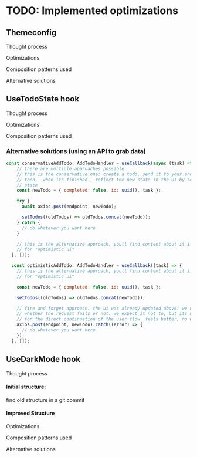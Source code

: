 # TODO: Implemented optimizations

## Themeconfig

Thought process

Optimizations

Composition patterns used

Alternative solutions

## UseTodoState hook

Thought process

Optimizations

Composition patterns used

### Alternative solutions \(using an API to grab data\)

```javascript
const conservativeAddTodo: AddTodoHandler = useCallback(async (task) => {
    // there are multiple approaches possible.
    // this is the conservative one: create a todo, send it to your endpoint
    // then, _when its finished_, reflect the new state in the UI by setting
    // state
    const newTodo = { completed: false, id: uuid(), task };

    try {
      await axios.post(endpoint, newTodo);

      setTodos((oldTodos) => oldTodos.concat(newTodo));
    } catch {
      // do whatever you want here
    }

    // this is the alternative approach, youll find content about it if you search
    // for "optimistic ui"
  }, []);

  const optimisticAddTodo: AddTodoHandler = useCallback((task) => {
    // this is the alternative approach, youll find content about it if you search
    // for "optimistic ui"

    const newTodo = { completed: false, id: uuid(), task };

    setTodos((oldTodos) => oldTodos.concat(newTodo));

    // fire and forget approach. the ui was already updated above! we don't care
    // whether the request fails or not. we expect it not to, but its not relevant
    // for the direct continuation of the user flow. feels better, no waiting time!
    axios.post(endpoint, newTodo).catch((error) => {
      // do whatever you want here
    });
  }, []);
```

## UseDarkMode hook

Thought process



#### Initial structure:

find old structure in a git commit



#### Improved Structure

Optimizations

Composition patterns used

Alternative solutions



